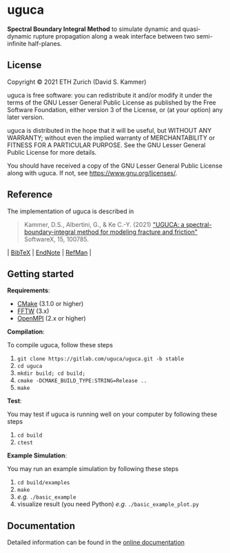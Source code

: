 # uguca

**Spectral Boundary Integral Method** to simulate dynamic and quasi-dynamic rupture propagation along a weak interface between two semi-infinite half-planes.

## License

Copyright &copy; 2021 ETH Zurich (David S. Kammer)

uguca is free software: you can redistribute it and/or modify it under the terms of the GNU Lesser General Public License as published by the Free Software Foundation, either version 3 of the License, or (at your option) any later version.

uguca is distributed in the hope that it will be useful, but WITHOUT ANY WARRANTY; without even the implied warranty of MERCHANTABILITY or FITNESS FOR A PARTICULAR PURPOSE.  See the GNU Lesser General Public License for more details.

You should have received a copy of the GNU Lesser General Public License along with uguca.  If not, see <https://www.gnu.org/licenses/>.


## Reference

The implementation of uguca is described in

> Kammer, D.S., Albertini, G., \& Ke C.-Y. (2021) ["UGUCA: a spectral-boundary-integral method for modeling fracture and friction"](https://doi.org/10.1016/j.softx.2021.100785) SoftwareX, 15, 100785.

| [BibTeX](doc/ref/uguca_softwarex.bib)   | [EndNote](doc/ref/uguca_softwarex.enw)   | [RefMan](doc/ref/uguca_softwarex.ris)   |


## Getting started

**Requirements**:

- [CMake](https://cmake.org/) (3.1.0 or higher)
- [FFTW](http://www.fftw.org) (3.x)
- [OpenMPI](https://www.open-mpi.org/) (2.x or higher)


**Compilation**:

To compile uguca, follow these steps

1. `git clone https://gitlab.com/uguca/uguca.git -b stable`
2. `cd uguca`
3. `mkdir build; cd build;`
4. `cmake -DCMAKE_BUILD_TYPE:STRING=Release ..`
5. `make`


**Test**:

You may test if uguca is running well on your computer by following these steps

1. `cd build`
2. `ctest`


**Example Simulation**:

You may run an example simulation by following these steps

1. `cd build/examples`
2. `make`
3. _e.g._ `./basic_example`
4. visualize result (you need Python) _e.g._ `./basic_example_plot.py`


## Documentation

Detailed information can be found in the [online documentation](https://uguca.gitlab.io/uguca/)
